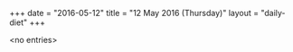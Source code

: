 +++
date = "2016-05-12"
title = "12 May 2016 (Thursday)"
layout = "daily-diet"
+++

<p>&lt;no entries&gt;</p>
